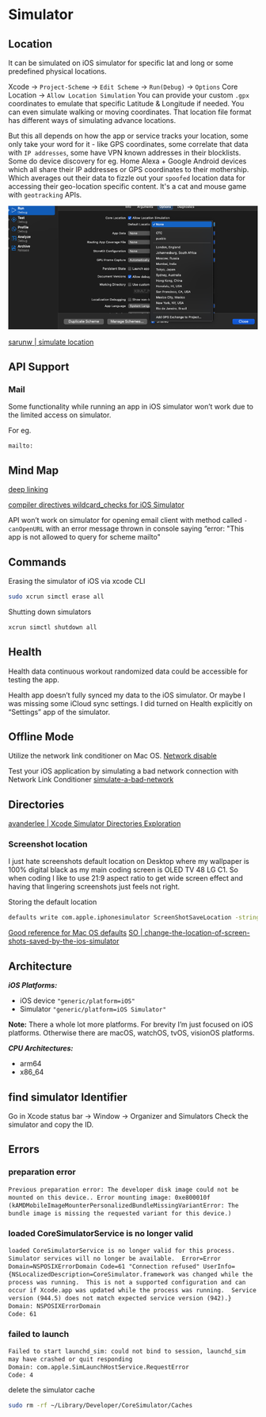 # Simulator

## Location

It can be simulated on iOS simulator for specific lat and long or some predefined physical locations.

Xcode -> `Project-Scheme` -> `Edit Scheme` -> `Run(Debug)` -> `Options` 
Core Location -> `Allow Location Simulation`
You can provide your custom `.gpx` coordinates to emulate that specific Latitude & Longitude if needed.
You can even simulate walking or moving coordinates. That location file format has different ways of simulating advance locations.

But this all depends on how the app or service tracks your location, some only take your word for it - like GPS coordinates, some correlate that data with `IP addresses`, some have VPN known addresses in their blocklists. Some do device discovery for eg. Home Alexa + Google Android devices which all share their IP addresses or GPS coordinates to their mothership. Which averages out their data to fizzle out your `spoofed` location data for accessing their geo-location specific content. It's a cat and mouse game with `geotracking` APIs.

![](../../assets/xcode-location-spoofing.png)

[sarunw | simulate location](https://sarunw.com/posts/how-to-simulate-location-in-xcode-and-simulator/)

## API Support

### Mail

Some functionality while running an app in iOS simulator won’t work due to the limited access on simulator.

For eg.

```x-callback-url
mailto:
```
## Mind Map

[deep linking](/ios/config/linking.md)

[compiler directives wildcard_checks for iOS Simulator](/ios/library/wildcard_checks#Check%20Simulator)


API won’t work on simulator for opening email client with method called `-canOpenURL` with an error message thrown in console saying “error: "This app is not allowed to query for scheme mailto"


## Commands

Erasing the simulator of iOS via xcode CLI

```sh
sudo xcrun simctl erase all
```

Shutting down simulators

```sh
xcrun simctl shutdown all
```

## Health

Health data continuous workout randomized data could be accessible for testing the app.

Health app doesn’t fully synced my data to the iOS simulator. Or maybe I was missing some iCloud sync settings. I did turned on Health explicitly on “Settings” app of the simulator.

## Offline Mode

Utilize the network link conditioner on Mac OS.
[Network disable](https://www.tutorialspoint.com/how-to-disable-the-network-in-ios-simulator)

Test your iOS application by simulating a bad network connection with Network Link Conditioner
[simulate-a-bad-network](https://designcode.io/swiftui-advanced-handbook-simulate-a-bad-network)


## Directories

[avanderlee | Xcode Simulator Directories Exploration](https://www.avanderlee.com/xcode/simulator-directories-access/)

### Screenshot location

I just hate screenshots default location on Desktop where my wallpaper is 100% digital black as my main coding screen is OLED TV 48 LG C1.
So when coding I like to use 21:9 aspect ratio to get wide screen effect and having that lingering screenshots just feels not right.

Storing the default location 
```bash
defaults write com.apple.iphonesimulator ScreenShotSaveLocation -string ~/Documents/Screenshots
```

[Good reference for Mac OS defaults](https://macos-defaults.com/simulator/screenshotsavelocation.html)
[SO | change-the-location-of-screen-shots-saved-by-the-ios-simulator](https://stackoverflow.com/questions/23661097/change-the-location-of-screen-shots-saved-by-the-ios-simulator) 

## Architecture

**_iOS Platforms:_**

- iOS device `"generic/platform=iOS"`
- Simulator `"generic/platform=iOS Simulator"`

**Note:** There a whole lot more platforms. For brevity I’m just focused on iOS platforms. Otherwise there are macOS, watchOS, tvOS, visionOS platforms.

**_CPU Architectures:_**

- arm64
- x86_64


## find simulator Identifier

Go in Xcode status bar -> Window -> Organizer and Simulators
Check the simulator and copy the ID.




## Errors

### preparation error

```
Previous preparation error: The developer disk image could not be mounted on this device.. Error mounting image: 0xe800010f (kAMDMobileImageMounterPersonalizedBundleMissingVariantError: The bundle image is missing the requested variant for this device.)
```

### loaded CoreSimulatorService is no longer valid

```text
loaded CoreSimulatorService is no longer valid for this process.  Simulator services will no longer be available.  Error=Error Domain=NSPOSIXErrorDomain Code=61 "Connection refused" UserInfo={NSLocalizedDescription=CoreSimulator.framework was changed while the process was running.  This is not a supported configuration and can occur if Xcode.app was updated while the process was running.  Service version (944.5) does not match expected service version (942).}
Domain: NSPOSIXErrorDomain
Code: 61

```


### failed to launch

```log
Failed to start launchd_sim: could not bind to session, launchd_sim may have crashed or quit responding
Domain: com.apple.SimLaunchHostService.RequestError
Code: 4
```


delete the simulator cache 

```sh
sudo rm -rf ~/Library/Developer/CoreSimulator/Caches
```